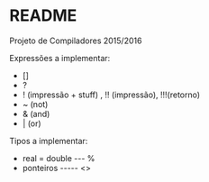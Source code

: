 # README #

Projeto de Compiladores 2015/2016

Expressões a implementar:
- []
- ?
- ! (impressão + stuff) , !! (impressão), !!!(retorno)
- ~ (not)
- & (and)
- | (or)

Tipos a implementar:
- real = double --- %
- ponteiros ----- <>


